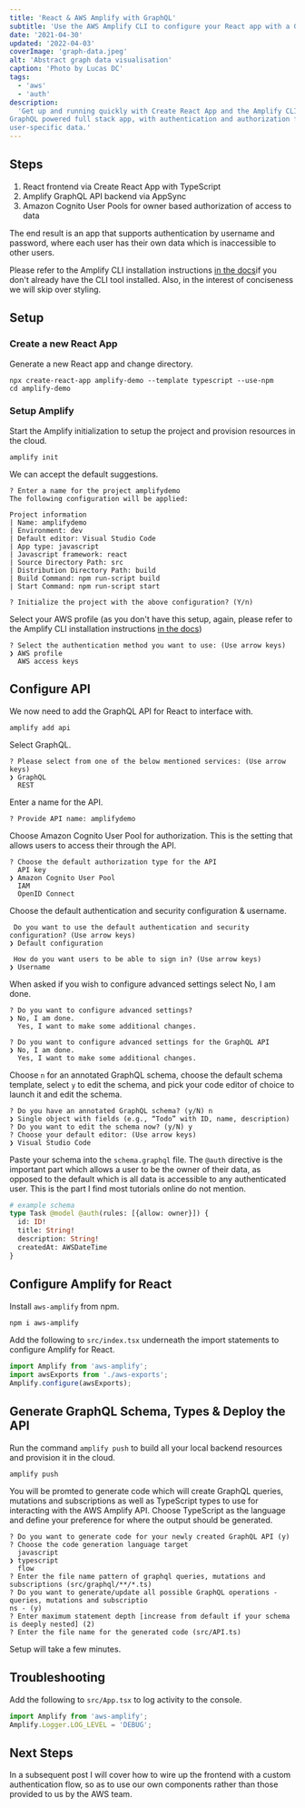 ```yaml
---
title: 'React & AWS Amplify with GraphQL'
subtitle: 'Use the AWS Amplify CLI to configure your React app with a GraphQL back.'
date: '2021-04-30'
updated: '2022-04-03'
coverImage: 'graph-data.jpeg'
alt: 'Abstract graph data visualisation'
caption: 'Photo by Lucas DC'
tags:
  - 'aws'
  - 'auth'
description:
  'Get up and running quickly with Create React App and the Amplify CLI to create a
GraphQL powered full stack app, with authentication and authorization for
user-specific data.'
---
```


## Steps

1. React frontend via Create React App with TypeScript
2. Amplify GraphQL API backend via AppSync
3. Amazon Cognito User Pools for owner based authorization of access to data

The end result is an app that supports authentication by username and password,
where each user has their own data which is inaccessible to other users.

Please refer to the Amplify CLI installation instructions
[in the docs](https://docs.amplify.aws/cli/start/install)if you don't already
have the CLI tool installed. Also, in the interest of conciseness we will skip
over styling.

## Setup

### Create a new React App

Generate a new React app and change directory.

```shell
npx create-react-app amplify-demo --template typescript --use-npm
cd amplify-demo
```

### Setup Amplify

Start the Amplify initialization to setup the project and provision resources in
the cloud.

```shell
amplify init
```

We can accept the default suggestions.

```shell
? Enter a name for the project amplifydemo
The following configuration will be applied:

Project information
| Name: amplifydemo
| Environment: dev
| Default editor: Visual Studio Code
| App type: javascript
| Javascript framework: react
| Source Directory Path: src
| Distribution Directory Path: build
| Build Command: npm run-script build
| Start Command: npm run-script start

? Initialize the project with the above configuration? (Y/n)
```

Select your AWS profile (as you don't have this setup, again, please refer to
the Amplify CLI installation instructions
[in the docs](https://docs.amplify.aws/cli/start/install))

```shell
? Select the authentication method you want to use: (Use arrow keys)
❯ AWS profile
  AWS access keys
```

## Configure API

We now need to add the GraphQL API for React to interface with.

```shell
amplify add api
```

Select GraphQL.

```shell
? Please select from one of the below mentioned services: (Use arrow keys)
❯ GraphQL
  REST
```

Enter a name for the API.

```shell
? Provide API name: amplifydemo
```

Choose Amazon Cognito User Pool for authorization. This is the setting that
allows users to access their through the API.

```shell
? Choose the default authorization type for the API
  API key
❯ Amazon Cognito User Pool
  IAM
  OpenID Connect
```

Choose the default authentication and security configuration & username.

```shell
 Do you want to use the default authentication and security configuration? (Use arrow keys)
❯ Default configuration

 How do you want users to be able to sign in? (Use arrow keys)
❯ Username
```

When asked if you wish to configure advanced settings select No, I am done.

```shell
? Do you want to configure advanced settings?
❯ No, I am done.
  Yes, I want to make some additional changes.

? Do you want to configure advanced settings for the GraphQL API
❯ No, I am done.
  Yes, I want to make some additional changes.
```

Choose `n` for an annotated GraphQL schema, choose the default schema template,
select `y` to edit the schema, and pick your code editor of choice to launch it
and edit the schema.

```shell
? Do you have an annotated GraphQL schema? (y/N) n
❯ Single object with fields (e.g., “Todo” with ID, name, description)
? Do you want to edit the schema now? (y/N) y
? Choose your default editor: (Use arrow keys)
❯ Visual Studio Code
```

Paste your schema into the `schema.graphql` file. The `@auth` directive is the
important part which allows a user to be the owner of their data, as opposed to
the default which is all data is accessible to any authenticated user. This is
the part I find most tutorials online do not mention.

```graphql
# example schema
type Task @model @auth(rules: [{allow: owner}]) {
  id: ID!
  title: String!
  description: String!
  createdAt: AWSDateTime
}
```

## Configure Amplify for React

Install `aws-amplify` from npm.

```bash
npm i aws-amplify
```

Add the following to `src/index.tsx` underneath the import statements to
configure Amplify for React.

```js
import Amplify from 'aws-amplify';
import awsExports from './aws-exports';
Amplify.configure(awsExports);
```

## Generate GraphQL Schema, Types & Deploy the API

Run the command `amplify push` to build all your local backend resources and
provision it in the cloud.

```shell
amplify push
```

You will be promted to generate code which will create GraphQL queries,
mutations and subscriptions as well as TypeScript types to use for interacting
with the AWS Amplify API. Choose TypeScript as the language and define your
preference for where the output should be generated.

```shell
? Do you want to generate code for your newly created GraphQL API (y)
? Choose the code generation language target
  javascript
❯ typescript
  flow
? Enter the file name pattern of graphql queries, mutations and subscriptions (src/graphql/**/*.ts)
? Do you want to generate/update all possible GraphQL operations - queries, mutations and subscriptio
ns - (y)
? Enter maximum statement depth [increase from default if your schema is deeply nested] (2)
? Enter the file name for the generated code (src/API.ts)
```

Setup will take a few minutes.

## Troubleshooting

Add the following to `src/App.tsx` to log activity to the console.

```js
import Amplify from 'aws-amplify';
Amplify.Logger.LOG_LEVEL = 'DEBUG';
```

## Next Steps

In a subsequent post I will cover how to wire up the frontend with a custom
authentication flow, so as to use our own components rather than those provided
to us by the AWS team.
